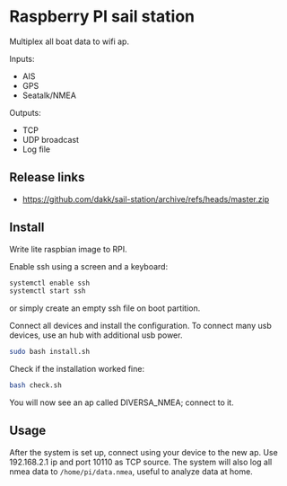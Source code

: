 # Raspberry PI sail station
Multiplex all boat data to wifi ap.

Inputs:
- AIS 
- GPS
- Seatalk/NMEA

Outputs:
- TCP
- UDP broadcast
- Log file


## Release links

- https://github.com/dakk/sail-station/archive/refs/heads/master.zip

## Install

Write lite raspbian image to RPI.

Enable ssh using a screen and a keyboard:

```bash
systemctl enable ssh
systemctl start ssh
```

or simply create an empty ssh file on boot partition.

Connect all devices and install the configuration. To connect many usb devices, use an hub with additional
usb power.

```bash
sudo bash install.sh
```

Check if the installation worked fine:

```bash
bash check.sh
```

You will now see an ap called DIVERSA_NMEA; connect to it.


## Usage

After the system is set up, connect using your device to the new ap. Use 192.168.2.1 ip and port 10110 as TCP source. 
The system will also log all nmea data to ```/home/pi/data.nmea```, useful to analyze data at home.



